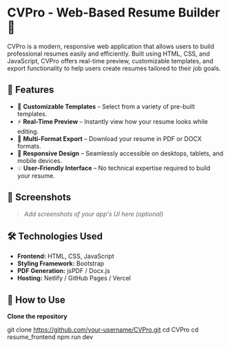 # CVPro - Web-Based Resume Builder 📝

CVPro is a modern, responsive web application that allows users to build professional resumes easily and efficiently. Built using HTML, CSS, and JavaScript, CVPro offers real-time preview, customizable templates, and export functionality to help users create resumes tailored to their job goals.

## 🚀 Features

- 🧩 **Customizable Templates** – Select from a variety of pre-built templates.
- ⚡ **Real-Time Preview** – Instantly view how your resume looks while editing.
- 📄 **Multi-Format Export** – Download your resume in PDF or DOCX formats.
- 📱 **Responsive Design** – Seamlessly accessible on desktops, tablets, and mobile devices.
- 💡 **User-Friendly Interface** – No technical expertise required to build your resume.

## 📸 Screenshots
> _Add screenshots of your app's UI here (optional)_

## 🛠️ Technologies Used

- **Frontend:** HTML, CSS, JavaScript  
- **Styling Framework:** Bootstrap  
- **PDF Generation:** jsPDF / Docx.js  
- **Hosting:** Netlify / GitHub Pages / Vercel  

## 🧰 How to Use
 **Clone the repository**  
  
   git clone https://github.com/your-username/CVPro.git
   cd CVPro
   cd resume_frontend
   npm run dev

